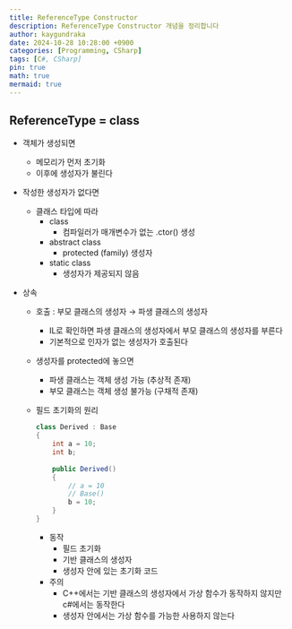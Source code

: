 ```yaml
---
title: ReferenceType Constructor
description: ReferenceType Constructor 개념을 정리합니다
author: kaygundraka
date: 2024-10-28 10:28:00 +0900
categories: [Programming, CSharp]
tags: [C#, CSharp]
pin: true
math: true
mermaid: true
---
```


## ReferenceType = class

- 객체가 생성되면
  - 메모리가 먼저 초기화
  - 이후에 생성자가 불린다

- 작성한 생성자가 없다면
    - 클래스 타입에 따라
        - class
            - 컴파일러가 매개변수가 없는 .ctor() 생성
        - abstract class
            - protected (family) 생성자
        - static class
            - 생성자가 제공되지 않음
- 상속
    - 호출 : 부모 클래스의 생성자 → 파생 클래스의 생성자
        - IL로 확인하면 파생 클래스의 생성자에서 부모 클래스의 생성자를 부른다
        - 기본적으로 인자가 없는 생성자가 호출된다
    - 생성자를 protected에 놓으면
        - 파생 클래스는 객체 생성 가능 (추상적 존재)
        - 부모 클래스는 객체 생성 불가능 (구채적 존재)
    - 필드 초기화의 원리
        
        ```csharp
        class Derived : Base
        {
        	int a = 10;
        	int b;
        	
        	public Derived()
        	{
        		// a = 10
        		// Base()
        		b = 10;
        	}
        } 
        ```
        
        - 동작
            - 필드 초기화
            - 기반 클래스의 생성자
            - 생성자 안에 있는 초기화 코드
        - 주의
            - C++에서는 기반 클래스의 생성자에서 가상 함수가 동작하지 않지만 c#에서는 동작한다
            - 생성자 안에서는 가상 함수를 가능한 사용하지 않는다